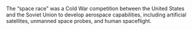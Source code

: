 The “space race” was a Cold War competition between the United States and the Soviet Union to develop aerospace capabilities, including artificial satellites, unmanned space probes, and human spaceflight.

